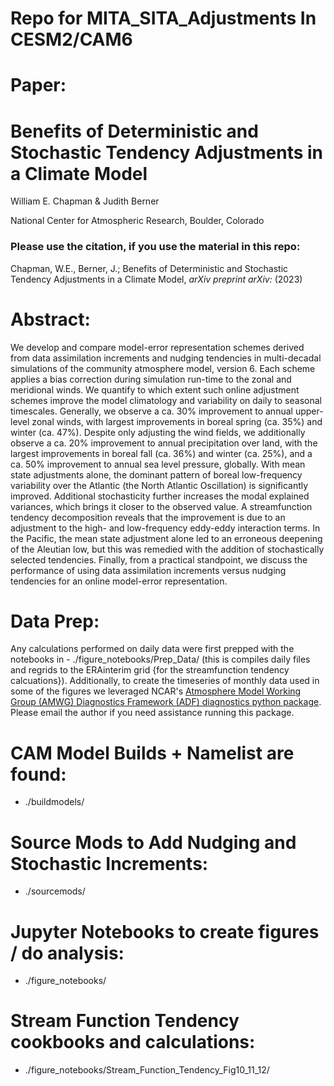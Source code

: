 # Repo for MITA_SITA_Adjustments In CESM2/CAM6 

# Paper:
# Benefits of Deterministic and Stochastic Tendency Adjustments in a Climate Model

William E. Chapman & Judith Berner 

National Center for Atmospheric Research, Boulder, Colorado

### Please use the citation, if you use the material in this repo: 

Chapman, W.E., Berner, J.; Benefits of Deterministic and Stochastic Tendency Adjustments in a Climate Model, *arXiv preprint arXiv:* (2023)

# Abstract: 

We develop and compare model-error representation schemes derived from data assimilation increments and nudging tendencies in multi-decadal simulations of the community atmosphere model, version 6. Each scheme applies a bias correction during simulation run-time to the zonal and meridional winds. We quantify to which extent such online adjustment schemes improve the model climatology and variability on daily to seasonal timescales. Generally, we observe a ca. 30% improvement to annual upper-level zonal winds, with largest improvements in boreal spring (ca. 35%) and winter (ca. 47%). Despite only adjusting the wind fields, we additionally observe a ca. 20% improvement to annual precipitation over land, with the largest improvements in boreal fall (ca. 36%) and winter (ca. 25%), and a ca. 50% improvement to annual sea level pressure, globally. With mean state adjustments alone, the dominant pattern of boreal low-frequency variability over the Atlantic (the North Atlantic Oscillation) is significantly improved. Additional stochasticity further increases the modal explained variances, which brings it closer to the observed value. A streamfunction tendency decomposition reveals that the improvement is due to an adjustment to the high- and low-frequency eddy-eddy interaction terms. In the Pacific, the mean state adjustment alone led to an erroneous deepening of the Aleutian low, but this was remedied with the addition of stochastically selected tendencies. Finally, from a practical standpoint, we discuss the performance of using data assimilation increments versus nudging tendencies for an online model-error representation.

# Data Prep: 
Any calculations performed on daily data were first prepped with the notebooks in  - ./figure_notebooks/Prep_Data/  (this is compiles daily files and regrids to the ERAinterim grid {for the streamfunction tendency calcuations}). Additionally, to create the timeseries of monthly data used in some of the figures we leveraged NCAR's [Atmosphere Model Working Group (AMWG) Diagnostics Framework (ADF) diagnostics python package](https://github.com/NCAR/ADF). Please email the author if you need assistance running this package. 

# CAM Model Builds + Namelist are found: 
- ./buildmodels/ 

# Source Mods to Add Nudging and Stochastic Increments: 
- ./sourcemods/ 

# Jupyter Notebooks to create figures / do analysis: 
- ./figure_notebooks/

# Stream Function Tendency cookbooks and calculations:

- ./figure_notebooks/Stream_Function_Tendency_Fig10_11_12/

